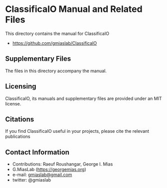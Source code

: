 # ClassificaIO Manual and Related Files
This directory contains the manual for ClassificaIO
* https://github.com/gmiaslab/ClassificaIO
## Supplementary Files
The files in this directory accompany the manual.
## Licensing
ClassificaIO, its manuals and supplementary files are provided under an MIT license.

## Citations
If you find ClassificaIO useful in your projects, please cite the relevant publications

## Contact Information
-  Contributions: Raeuf Roushangar, George I. Mias
-  G.MiasLab (https://georgemias.org)
-  e-mail: gmiaslab@gmail.com
-  twitter: @gmiaslab
